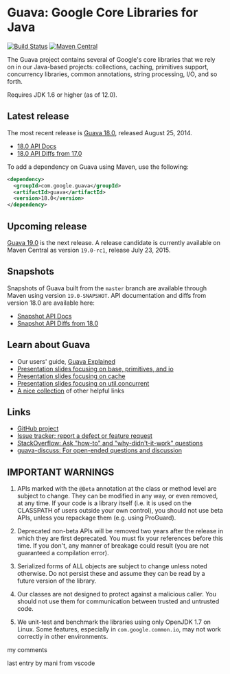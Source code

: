 Guava: Google Core Libraries for Java
=====================================

[![Build Status](https://travis-ci.org/google/guava.svg?branch=master)](https://travis-ci.org/google/guava)
[![Maven Central](https://maven-badges.herokuapp.com/maven-central/com.google.guava/guava/badge.svg)](https://maven-badges.herokuapp.com/maven-central/com.google.guava/guava)

The Guava project contains several of Google's core libraries that we rely on
in our Java-based projects: collections, caching, primitives support,
concurrency libraries, common annotations, string processing, I/O, and so forth.

Requires JDK 1.6 or higher (as of 12.0).

Latest release
--------------

The most recent release is [Guava 18.0][], released August 25, 2014.

- [18.0 API Docs][Release API Docs]
- [18.0 API Diffs from 17.0][Release API Diffs]

To add a dependency on Guava using Maven, use the following:

```xml
<dependency>
  <groupId>com.google.guava</groupId>
  <artifactId>guava</artifactId>
  <version>18.0</version>
</dependency>
```

Upcoming release
----------------

[Guava 19.0][] is the next release. A release candidate is currently available
on Maven Central as version `19.0-rc1`, release July 23, 2015.

Snapshots
---------

Snapshots of Guava built from the `master` branch are available through Maven
using version `19.0-SNAPSHOT`. API documentation and diffs from version 18.0
are available here:

- [Snapshot API Docs][]
- [Snapshot API Diffs from 18.0][Snapshot API Diffs]

Learn about Guava
------------------

- Our users' guide, [Guava Explained][]
- [Presentation slides focusing on base, primitives, and io](http://guava-libraries.googlecode.com/files/Guava_for_Netflix_.pdf)
- [Presentation slides focusing on cache]( http://guava-libraries.googlecode.com/files/JavaCachingwithGuava.pdf)
- [Presentation slides focusing on util.concurrent](http://guava-libraries.googlecode.com/files/guava-concurrent-slides.pdf)
- [A nice collection](http://www.tfnico.com/presentations/google-guava) of other helpful links

Links
-----

- [GitHub project](https://github.com/google/guava)
- [Issue tracker: report a defect or feature request](https://github.com/google/guava/issues/new)
- [StackOverflow: Ask "how-to" and "why-didn't-it-work" questions](https://stackoverflow.com/questions/ask?tags=guava+java)
- [guava-discuss: For open-ended questions and discussion](http://groups.google.com/group/guava-discuss)

IMPORTANT WARNINGS
------------------

1. APIs marked with the `@Beta` annotation at the class or method level
are subject to change. They can be modified in any way, or even
removed, at any time. If your code is a library itself (i.e. it is
used on the CLASSPATH of users outside your own control), you should
not use beta APIs, unless you repackage them (e.g. using ProGuard).

2. Deprecated non-beta APIs will be removed two years after the
release in which they are first deprecated. You must fix your
references before this time. If you don't, any manner of breakage
could result (you are not guaranteed a compilation error).

3. Serialized forms of ALL objects are subject to change unless noted
otherwise. Do not persist these and assume they can be read by a
future version of the library.

4. Our classes are not designed to protect against a malicious caller.
You should not use them for communication between trusted and
untrusted code.

5. We unit-test and benchmark the libraries using only OpenJDK 1.7 on
Linux. Some features, especially in `com.google.common.io`, may not work
correctly in other environments.

[Guava 18.0]: https://github.com/google/guava/wiki/Release18
[Guava 19.0]: https://github.com/google/guava/wiki/Release19
[Release API Docs]: http://google.github.io/guava/releases/18.0/api/docs/
[Release API Diffs]: http://google.github.io/guava/releases/18.0/api/diffs/
[Snapshot API Docs]: http://google.github.io/guava/releases/snapshot/api/docs/
[Snapshot API Diffs]: http://google.github.io/guava/releases/snapshot/api/diffs/
[Guava Explained]: https://github.com/google/guava/wiki/Home



my comments

last entry by mani from vscode